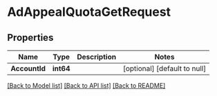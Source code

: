 # AdAppealQuotaGetRequest

## Properties
Name | Type | Description | Notes
------------ | ------------- | ------------- | -------------
**AccountId** | **int64** |  | [optional] [default to null]

[[Back to Model list]](../README.md#documentation-for-models) [[Back to API list]](../README.md#documentation-for-api-endpoints) [[Back to README]](../README.md)


